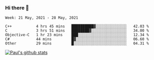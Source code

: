 ### Hi there 👋

<!--
**wuyongf/wuyongf** is a ✨ _special_ ✨ repository because its `README.md` (this file) appears on your GitHub profile.

Here are some ideas to get you started:

- 🔭 I’m currently working on ...
- 🌱 I’m currently learning ...
- 👯 I’m looking to collaborate on ...
- 🤔 I’m looking for help with ...
- 💬 Ask me about ...
- 📫 How to reach me: ...
- 😄 Pronouns: ...
- ⚡ Fun fact: ...
-->

<!--START_SECTION:waka-->
```text
Week: 21 May, 2021 - 28 May, 2021

C++           4 hrs 45 mins   ██████████▓░░░░░░░░░░░░░░   42.03 % 
C             3 hrs 51 mins   ████████▓░░░░░░░░░░░░░░░░   34.00 % 
Objective-C   1 hr 23 mins    ███░░░░░░░░░░░░░░░░░░░░░░   12.34 % 
C#            44 mins         █▓░░░░░░░░░░░░░░░░░░░░░░░   06.60 % 
Other         29 mins         █░░░░░░░░░░░░░░░░░░░░░░░░   04.31 % 
```
<!--END_SECTION:waka-->

[![Paul's github stats](https://github-readme-stats.vercel.app/api?username=wuyongf&theme=onedark&show_icons=true)](https://github.com/anuraghazra/github-readme-stats)
